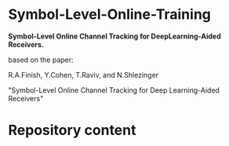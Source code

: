 # Symbol-Level-Online-Training
**Symbol-Level Online Channel Tracking for DeepLearning-Aided Receivers.**

based on the paper:

R.A.Finish, Y.Cohen, T.Raviv, and N.Shlezinger

"Symbol-Level Online Channel Tracking for Deep Learning-Aided Receivers"


# Repository content
